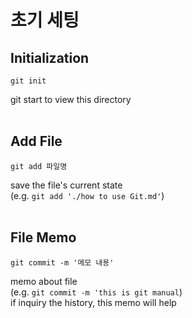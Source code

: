 <h1>초기 세팅</h1>
<h2>Initialization</h2>   

```
git init
```
git start to view this directory
<br><br>

<h2>Add File</h2>

```
git add 파일명
```
save the file's current state<br>
(e.g. `git add './how to use Git.md'`)
<br><br>

<h2>File Memo</h2>

```
git commit -m '메모 내용'
```
memo about file<br>
(e.g. `git commit -m 'this is git manual`)<br>
if inquiry the history, this memo will help